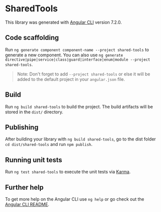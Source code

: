 # SharedTools

This library was generated with [Angular CLI](https://github.com/angular/angular-cli) version 7.2.0.

## Code scaffolding

Run `ng generate component component-name --project shared-tools` to generate a new component. You can also use `ng generate directive|pipe|service|class|guard|interface|enum|module --project shared-tools`.
> Note: Don't forget to add `--project shared-tools` or else it will be added to the default project in your `angular.json` file. 

## Build

Run `ng build shared-tools` to build the project. The build artifacts will be stored in the `dist/` directory.

## Publishing

After building your library with `ng build shared-tools`, go to the dist folder `cd dist/shared-tools` and run `npm publish`.

## Running unit tests

Run `ng test shared-tools` to execute the unit tests via [Karma](https://karma-runner.github.io).

## Further help

To get more help on the Angular CLI use `ng help` or go check out the [Angular CLI README](https://github.com/angular/angular-cli/blob/master/README.md).
